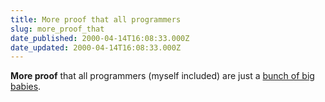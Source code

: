 ```yaml
---
title: More proof that all programmers
slug: more_proof_that
date_published: 2000-04-14T16:08:33.000Z
date_updated: 2000-04-14T16:08:33.000Z
---
```


**More proof** that all programmers (myself included) are just a [bunch of big babies](http://news.cnet.com/news/0-1003-200-1696137.html?tag=st.ne.1002.thed.1003-200-1696137).
